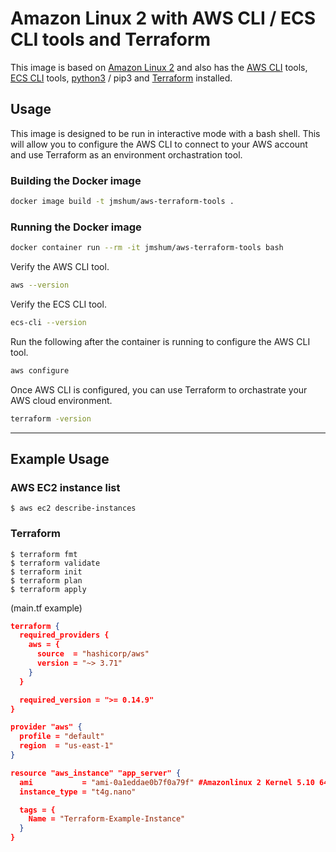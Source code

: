 # Amazon Linux 2 with AWS CLI / ECS CLI tools and Terraform
This image is based on [Amazon Linux 2](https://hub.docker.com/_/amazonlinux) and also has the [AWS CLI](https://aws.amazon.com/cli/) tools, [ECS CLI](https://docs.aws.amazon.com/cli/latest/reference/ecs/index.html) tools, [python3](https://www.python.org/download/releases/3.0/) / pip3 and [Terraform](https://www.terraform.io) installed.

## Usage
This image is designed to be run in interactive mode with a bash shell. This will allow you to configure the AWS CLI to connect to your AWS account and use Terraform as an environment orchastration tool.

### Building the Docker image
```bash
docker image build -t jmshum/aws-terraform-tools .
```

### Running the Docker image
```bash
docker container run --rm -it jmshum/aws-terraform-tools bash
```
Verify the AWS CLI tool.
```bash
aws --version
```
Verify the ECS CLI tool.
```bash
ecs-cli --version
```
Run the following after the container is running to configure the AWS CLI tool.
```bash
aws configure
```
Once AWS CLI is configured, you can use Terraform to orchastrate your AWS cloud environment.
```bash
terraform -version
```

---

## Example Usage
### AWS EC2 instance list
```shell
$ aws ec2 describe-instances
```
### Terraform
```shell
$ terraform fmt
$ terraform validate
$ terraform init
$ terraform plan
$ terraform apply
```
(main.tf example)
```json
terraform {
  required_providers {
    aws = {
      source  = "hashicorp/aws"
      version = "~> 3.71"
    }
  }

  required_version = ">= 0.14.9"
}

provider "aws" {
  profile = "default"
  region  = "us-east-1"
}

resource "aws_instance" "app_server" {
  ami           = "ami-0a1eddae0b7f0a79f" #Amazonlinux 2 Kernel 5.10 64-bit ARM
  instance_type = "t4g.nano"

  tags = {
    Name = "Terraform-Example-Instance"
  }
}
```